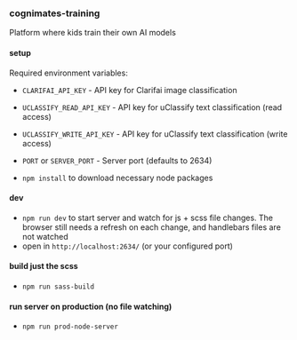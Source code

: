 ### cognimates-training
Platform where kids train their own AI models

#### setup

Required environment variables:
- `CLARIFAI_API_KEY` - API key for Clarifai image classification
- `UCLASSIFY_READ_API_KEY` - API key for uClassify text classification (read access)
- `UCLASSIFY_WRITE_API_KEY` - API key for uClassify text classification (write access)
- `PORT` or `SERVER_PORT` - Server port (defaults to 2634)

- `npm install` to download necessary node packages

#### dev
- `npm run dev` to start server and watch for js + scss file changes. The browser still needs a refresh on each change, and handlebars files are not watched
- open in `http://localhost:2634/` (or your configured port)

#### build just the scss
- `npm run sass-build`

#### run server on production (no file watching)
- `npm run prod-node-server`
